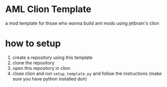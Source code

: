 # AML Clion Template
a mod template for those who wanna build aml mods using jetbrain's clion

# how to setup
1. create a repository using this template
2. clone the repository
3. open this repository in clion
4. close clion and run `setup_template.py` and follow the instructions (make sure you have python installed duh)
